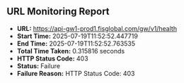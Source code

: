 ## URL Monitoring Report

- **URL:** https://api-gw1-prod1.fisglobal.com/gw/v1/health
- **Start Time:** 2025-07-19T11:52:52.447719
- **End Time:** 2025-07-19T11:52:52.763535
- **Total Time Taken:** 0.315816 seconds
- **HTTP Status Code:** 403
- **Status:** Failure
- **Failure Reason:** HTTP Status Code: 403
